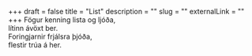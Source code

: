 +++
draft = false
title = "List"
description = ""
slug = ""
externalLink = ""
+++
Fögur kenning lista og ljóða,  
lítinn ávöxt ber.  
Foringjarnir frjálsra þjóða,  
flestir trúa á her.  
